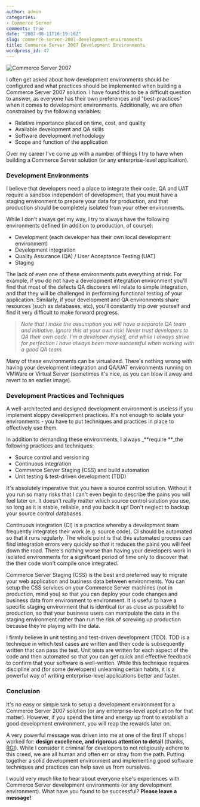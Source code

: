 ```yaml
---
author: admin
categories:
- Commerce Server
comments: true
date: "2007-08-11T16:19:16Z"
slug: commerce-server-2007-development-environments
title: Commerce Server 2007 Development Environments
wordpress_id: 47
---
```


![Commerce Server 2007](https://wadewegner.blob.core.windows.net/wordpress/content/binary/WindowsLiveWriter/CommerceServer2007DevelopmentEnvironment_9127/CS2007_thumb.png)

I often get asked about how development environments should be configured and what practices should be implemented when building a Commerce Server 2007 solution. I have found this to be a difficult question to answer, as everyone has their own preferences and "best-practices" when it comes to development environments. Additionally, we are often constrained by the following variables:

  * Relative importance placed on time, cost, and quality
  * Available development and QA skills
  * Software development methodology
  * Scope and function of the application

Over my career I've come up with a number of things I try to have when building a Commerce Server solution (or any enterprise-level application).

### Development Environments

I believe that developers need a place to integrate their code, QA and UAT require a sandbox independent of development, that you must have a staging environment to prepare your data for production, and that production should be completely isolated from your other environments.

While I don't always get my way, I try to always have the following environments defined (in addition to production, of course):

  * Development (each developer has their own local development environment)
  * Development integration
  * Quality Assurance (QA) / User Acceptance Testing (UAT)
  * Staging

The lack of even one of these environments puts everything at risk. For example, if you do not have a development integration environment you'll find that most of the defects QA discovers will relate to simple integration, and that they will be challenged in performing functional testing of your application. Similarly, if your development and QA environments share resources (such as databases, etc), you'll constantly trip over yourself and find it very difficult to make forward progress.

> _Note that I make the assumption you will have a separate QA team and initiative. Ignore this at your own risk! Never trust developers to QA their own code. I'm a developer myself, and while I always strive for perfection I have always been more successful when working with a good QA team._

Many of these environments can be virtualized. There's nothing wrong with having your development integration and QA/UAT environments running on VMWare or Virtual Server (sometimes it's nice, as you can blow it away and revert to an earlier image).

### Development Practices and Techniques

A well-architected and designed development environment is useless if you implement sloppy development practices. It's not enough to isolate your environments - you have to put techniques and practices in place to effectively use them.

In addition to demanding these environments, I always _**require **_the following practices and techniques:

  * Source control and versioning
  * Continuous integration
  * Commerce Server Staging (CSS) and build automation
  * Unit testing & test-driven development (TDD)

It's absolutely imperative that you have a source control solution. Without it you run so many risks that I can't even begin to describe the pains you will feel later on. It doesn't really matter which source control solution you use, so long as it is stable, reliable, and you back it up! Don't neglect to backup your source control databases.

Continuous integration (CI) is a practice whereby a development team frequently integrates their work (e.g. source code). CI should be automated so that it runs regularly. The whole point is that this automated process can find integration errors very quickly so that it reduces the pains you will feel down the road. There's nothing worse than having your developers work in isolated environments for a significant period of time only to discover that the their code won't compile once integrated.

Commerce Server Staging (CSS) is the best and preferred way to migrate your web application and business data between environments. You can setup the CSS services on your Commerce Server machines (not in production, mind you) so that you can deploy your code changes and business data from environment to environment. It is useful to have a specific staging environment that is identical (or as close as possible) to production, so that your business users can manipulate the data in the staging environment rather than run the risk of screwing up production because they're playing with the data.

I firmly believe in unit testing and test-driven development (TDD). TDD is a technique in which test cases are written and then code is subsequently written that can pass the test. Unit tests are written for each aspect of the code and then automated so that you can get quick and effective feedback to confirm that your software is well-written. While this technique requires discipline and (for some developers) unlearning certain habits, it is a powerful way of writing enterprise-level applications better and faster.

### Conclusion

It's no easy or simple task to setup a development environment for a Commerce Server 2007 solution (or any enterprise-level application for that matter). However, if you spend the time and energy up front to establish a good development environment, you will reap the rewards later on.

A very powerful message was driven into me at one of the first IT shops I worked for: **design excellence, and rigorous attention to detail** (thanks, [RGI](http://www.rimrockgroup.com/)). While I consider it criminal for developers to not religiously adhere to this creed, we are all human and often err or stray from the path. Putting together a solid development environment and implementing good software techniques and practices can help save us from ourselves.

I would very much like to hear about everyone else's experiences with Commerce Server development environments (or any development environment). What have you found to be successful? **Please leave a message!**
